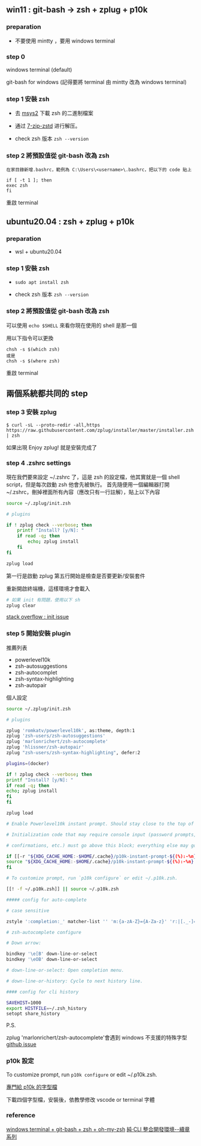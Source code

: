 ## win11 : git-bash -> zsh + zplug + p10k

### preparation

- 不要使用 mintty ，要用 windows terminal

### step 0

windows terminal (default)

git-bash for windows (記得要將 terminal 由 mintty
改為 windows terminal)

### step 1 安裝 zsh

- 去 [msys2](https://packages.msys2.org/package/zsh?repo=msys&variant=x86_64) 下載 zsh 的二進制檔案

- 通过 [7-zip-zstd](https://github.com/mcmilk/7-Zip-zstd/releases) 进行解压。

- check zsh 版本
  `zsh --version`

### step 2 將預設值從 git-bash 改為 zsh

```
在家目錄新增.bashrc，範例為 C:\Users\<username>\.bashrc，把以下的 code 貼上

if [ -t 1 ]; then
exec zsh
fi
```

重啟 terminal

## ubuntu20.04 : zsh + zplug + p10k

### preparation

- wsl + ubuntu20.04

### step 1 安裝 zsh

- `sudo apt install zsh`

- check zsh 版本
  `zsh --version`

### step 2 將預設值從 git-bash 改為 zsh

可以使用 `echo $SHELL` 來看你現在使用的 shell 是那一個

用以下指令可以更換
```
chsh -s $(which zsh)
或是 
chsh -s $(where zsh)
```

重啟 terminal

## 兩個系統都共同的 step

### step 3 安裝 zplug

```
$ curl -sL --proto-redir -all,https https://raw.githubusercontent.com/zplug/installer/master/installer.zsh | zsh
```

如果出現 Enjoy zplug! 就是安裝完成了

### step 4 .zshrc settings

現在我們要來設定 ~/.zshrc 了，這是 zsh 的設定檔，他其實就是一個 shell script，但是每次啟動 zsh 他會先被執行。
首先隨便用一個編輯器打開 ~/.zshrc，刪掉裡面所有內容（應改只有一行註解），貼上以下內容

```sh
source ~/.zplug/init.zsh

# plugins

if ! zplug check --verbose; then
	printf "Install? [y/N]: "
	if read -q; then
		echo; zplug install
	fi
fi

zplug load
```

第一行是啟動 zplug
第五行開始是檢查是否要更新/安裝套件

重新開啟終端機，這樣環境才會載入

```sh
# 如果 init 有問題，使用以下 sh
zplug clear
```

[stack overflow : init issue](https://github.com/zplug/zplug/issues/577)

### step 5 開始安裝 plugin

推薦列表

- powerlevel10k
- zsh-autosuggestions
- zsh-autocomplet
- zsh-syntax-highlighting
- zsh-autopair

個人設定

```sh
source ~/.zplug/init.zsh

# plugins

zplug 'romkatv/powerlevel10k', as:theme, depth:1
zplug 'zsh-users/zsh-autosuggestions'
zplug 'marlonrichert/zsh-autocomplete'
zplug 'hlissner/zsh-autopair'
zplug "zsh-users/zsh-syntax-highlighting", defer:2

plugins=(docker)

if ! zplug check --verbose; then
printf "Install? [y/N]: "
if read -q; then
echo; zplug install
fi
fi

zplug load

# Enable Powerlevel10k instant prompt. Should stay close to the top of ~/.zshrc.

# Initialization code that may require console input (password prompts, [y/n]

# confirmations, etc.) must go above this block; everything else may go below.

if [[-r "${XDG_CACHE_HOME:-$HOME/.cache}/p10k-instant-prompt-${(%):-%n}.zsh"]]; then
source "${XDG_CACHE_HOME:-$HOME/.cache}/p10k-instant-prompt-${(%):-%n}.zsh"
fi

# To customize prompt, run `p10k configure` or edit ~/.p10k.zsh.

[[! -f ~/.p10k.zsh]] || source ~/.p10k.zsh

##### config for auto-complete

# case sensitive

zstyle ':completion:_' matcher-list '' 'm:{a-zA-Z}={A-Za-z}' 'r:|[._-]=_ r:|=_' 'l:|=_ r:|=\*'

# zsh-autocomplete configure

# Down arrow:

bindkey '\e[B' down-line-or-select
bindkey '\eOB' down-line-or-select

# down-line-or-select: Open completion menu.

# down-line-or-history: Cycle to next history line.

#### config for cli history

SAVEHIST=1000
export HISTFILE=~/.zsh_history
setopt share_history

```

P.S.

zplug 'marlonrichert/zsh-autocomplete'會遇到 windows 不支援的特殊字型
[github issue](https://github.com/marlonrichert/zsh-autocomplete/issues/623)

### p10k 設定

To customize prompt, run `p10k configure` or edit ~/.p10k.zsh.

[專門給 p10k 的字型檔](https://github.com/romkatv/powerlevel10k#manual-font-installation)

下載四個字型檔，安裝後，依教學修改 vscode or terminal 字體

### reference

[windows terminal + git-bash + zsh + oh-my-zsh](https://vocus.cc/article/6440dcb1fd89780001d1b37d)
[純‧CLI 整合開發環境--續章 系列](https://ithelp.ithome.com.tw/users/20130473/ironman/4804)
